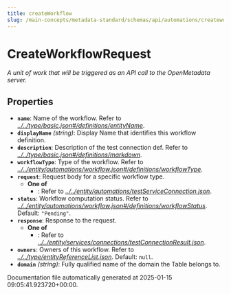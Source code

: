 ```yaml
---
title: createWorkflow
slug: /main-concepts/metadata-standard/schemas/api/automations/createworkflow
---
```


# CreateWorkflowRequest

*A unit of work that will be triggered as an API call to the OpenMetadata server.*

## Properties

- **`name`**: Name of the workflow. Refer to *[../../type/basic.json#/definitions/entityName](#/../type/basic.json#/definitions/entityName)*.
- **`displayName`** *(string)*: Display Name that identifies this workflow definition.
- **`description`**: Description of the test connection def. Refer to *[../../type/basic.json#/definitions/markdown](#/../type/basic.json#/definitions/markdown)*.
- **`workflowType`**: Type of the workflow. Refer to *[../../entity/automations/workflow.json#/definitions/workflowType](#/../entity/automations/workflow.json#/definitions/workflowType)*.
- **`request`**: Request body for a specific workflow type.
  - **One of**
    - : Refer to *[../../entity/automations/testServiceConnection.json](#/../entity/automations/testServiceConnection.json)*.
- **`status`**: Workflow computation status. Refer to *[../../entity/automations/workflow.json#/definitions/workflowStatus](#/../entity/automations/workflow.json#/definitions/workflowStatus)*. Default: `"Pending"`.
- **`response`**: Response to the request.
  - **One of**
    - : Refer to *[../../entity/services/connections/testConnectionResult.json](#/../entity/services/connections/testConnectionResult.json)*.
- **`owners`**: Owners of this workflow. Refer to *[../../type/entityReferenceList.json](#/../type/entityReferenceList.json)*. Default: `null`.
- **`domain`** *(string)*: Fully qualified name of the domain the Table belongs to.


Documentation file automatically generated at 2025-01-15 09:05:41.923720+00:00.
